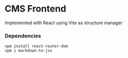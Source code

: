 # CMS Frontend

Implemented with React using Vite as structure manager

### Dependencies
```
npm install react-router-dom
npm i markdown-to-jsx
```